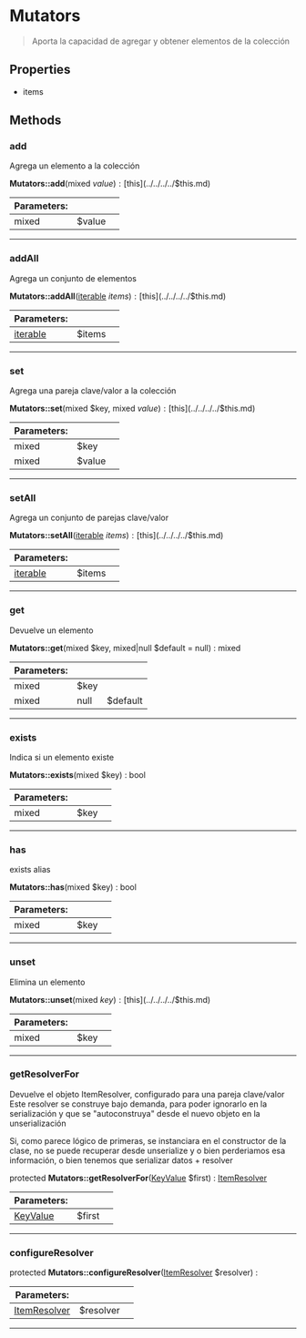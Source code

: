 
                                                                                                                                            
    
# Mutators


> Aporta la capacidad de agregar y obtener elementos de la colección
>
> 






## Properties
- items


## Methods

### add
Agrega un elemento a la colección


**Mutators::add**(mixed $value) : [$this](../../../../$this.md)


|Parameters: | | |
| --- | --- | --- |
|mixed |$value |  |

---


### addAll
Agrega un conjunto de elementos


**Mutators::addAll**([iterable](../../../../iterable.md) $items) : [$this](../../../../$this.md)


|Parameters: | | |
| --- | --- | --- |
|[iterable](../../../../iterable.md) |$items |  |

---


### set
Agrega una pareja clave/valor a la colección


**Mutators::set**(mixed $key, mixed $value) : [$this](../../../../$this.md)


|Parameters: | | |
| --- | --- | --- |
|mixed |$key |  |
|mixed |$value |  |

---


### setAll
Agrega un conjunto de parejas clave/valor


**Mutators::setAll**([iterable](../../../../iterable.md) $items) : [$this](../../../../$this.md)


|Parameters: | | |
| --- | --- | --- |
|[iterable](../../../../iterable.md) |$items |  |

---


### get
Devuelve un elemento


**Mutators::get**(mixed $key, mixed|null $default = null) : mixed


|Parameters: | | |
| --- | --- | --- |
|mixed |$key |  |
|mixed|null |$default |  |

---


### exists
Indica si un elemento existe


**Mutators::exists**(mixed $key) : bool


|Parameters: | | |
| --- | --- | --- |
|mixed |$key |  |

---


### has
exists alias


**Mutators::has**(mixed $key) : bool


|Parameters: | | |
| --- | --- | --- |
|mixed |$key |  |

---


### unset
Elimina un elemento


**Mutators::unset**(mixed $key) : [$this](../../../../$this.md)


|Parameters: | | |
| --- | --- | --- |
|mixed |$key |  |

---


### getResolverFor
Devuelve el objeto ItemResolver, configurado para una pareja clave/valor
Este resolver se construye bajo demanda, para poder ignorarlo en la serialización
y que se "autoconstruya" desde el nuevo objeto en la unserialización

Si, como parece lógico de primeras, se instanciara en el constructor de la clase, no se puede recuperar desde unserialize
y o bien perderiamos esa información, o bien tenemos que serializar datos + resolver

protected **Mutators::getResolverFor**([KeyValue](../../../../KeyValue.md) $first) : [ItemResolver](../../../../ItemResolver.md)


|Parameters: | | |
| --- | --- | --- |
|[KeyValue](../../../../KeyValue.md) |$first |  |

---


### configureResolver



protected **Mutators::configureResolver**([ItemResolver](../../../../ItemResolver.md) $resolver) : 


|Parameters: | | |
| --- | --- | --- |
|[ItemResolver](../../../../ItemResolver.md) |$resolver |  |

---


                                                                                                                                                                                                                                                                                                                                                                                                            
    
                                                                                                                                                                                                                                                                             
                